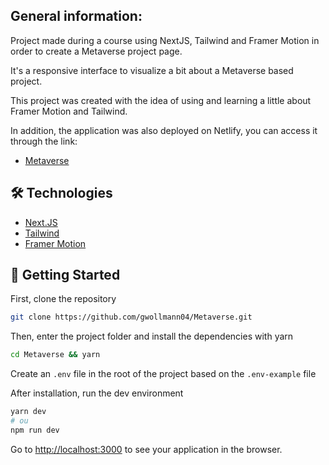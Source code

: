 ## General information:

Project made during a course using NextJS, Tailwind and Framer Motion in order to create a Metaverse project page.

It's a responsive interface to visualize a bit about a Metaverse based project.

This project was created with the idea of ​​using and learning a little about Framer Motion and Tailwind.

In addition, the application was also deployed on Netlify, you can access it through the link:

- [Metaverse](https://gwollmannmetaverse.netlify.app/)

## 🛠 Technologies

- [Next.JS](https://nextjs.org/)
- [Tailwind](https://tailwindcss.com/)
- [Framer Motion](https://www.framer.com)

## 🚀 Getting Started

First, clone the repository

```bash
git clone https://github.com/gwollmann04/Metaverse.git
```

Then, enter the project folder and install the dependencies with yarn

```bash
cd Metaverse && yarn
```

Create an `.env` file in the root of the project based on the `.env-example` file

After installation, run the dev environment

```bash
yarn dev
# ou
npm run dev
```

Go to [http://localhost:3000](http://localhost:3000) to see your application in the browser.

